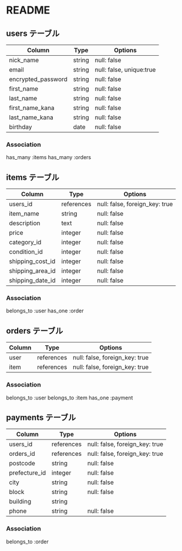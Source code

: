 # README

## users テーブル
| Column             | Type       | Options                  |
| ------------------ | ---------- | ------------------------ |
| nick_name          | string     | null: false              |
| email              | string     | null: false, unique:true |
| encrypted_password | string     | null: false              |
| first_name         | string     | null: false              |
| last_name          | string     | null: false              |
| first_name_kana    | string     | null: false              |
| last_name_kana     | string     | null: false              |
| birthday           | date       | null: false              |

### Association
has_many :items
has_many :orders


## items テーブル
| Column             | Type       | Options                        |
| ------------------ | ---------- | -------------------------------|
| users_id           | references | null: false, foreign_key: true |
| item_name          | string     | null: false                    |
| description        | text       | null: false                    |
| price              | integer    | null: false                    |
| category_id        | integer    | null: false                    |
| condition_id       | integer    | null: false                    |
| shipping_cost_id   | integer    | null: false                    |
| shipping_area_id   | integer    | null: false                    |
| shipping_date_id   | integer    | null: false                    |


### Association
belongs_to :user
has_one :order


## orders テーブル
| Column             | Type       | Options                        |
| ------------------ | ---------- | ------------------------------ |
| user               | references | null: false, foreign_key: true |
| item               | references | null: false, foreign_key: true |

### Association
belongs_to :user
belongs_to :item
has_one :payment


## payments テーブル
| Column             | Type       | Options                        |
| ------------------ | ---------- | ------------------------------ |
| users_id           | references | null: false, foreign_key: true |
| orders_id          | references | null: false, foreign_key: true |
| postcode           | string     | null: false                    |
| prefecture_id      | integer    | null: false                    |
| city               | string     | null: false                    |
| block              | string     | null: false                    |
| building           | string     |                                |
| phone              | string     | null: false                    |

### Association
belongs_to :order

